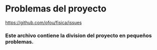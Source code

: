 # Problemas del proyecto
https://github.com/ofou/fisica/issues
### Este archivo contiene la division del proyecto en pequeños problemas.
